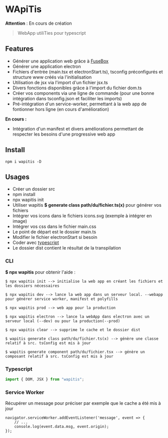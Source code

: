 # WApiTis
**Attention** : En cours de création

> WebApp utiliTies pour typescript

## Features

- Générer une application web grâce à [FuseBox](https://fuse-box.org)
- Générer une application electron
- Fichiers d'entrée (main.tsx et electronStart.ts), tsconfig préconfigurés et structure www créés via l'initialisation
- Utilisation de jsx via l'import d'un fichier jsx.ts
- Divers fonctions disponibles grâce à l'import du fichier dom.ts
- Créer vos components via une ligne de commande (pour une bonne intégration dans tsconfig.json et faciliter les imports)
- Pré-intégration d'un service-worker, permettant à la web app de fontionner hors ligne (en cours d'amélioration)

**En cours :**
- Intégration d'un manifest et divers améliorations permettant de respecter les besoins d'une progressive web app


## Install

    npm i wapitis -D

## Usages

- Créer un dossier src
- npm install
- npx wapitis init
- Utiliser wapitis **$ generate class path/du/fichier.ts(x)** pour générer vos fichiers
- Intégrer vos icons dans le fichiers icons.svg (exemple à intégrer en image)
- Intégrer vos css dans le fichier main.css
- Le point de départ est le dossier main.ts
- Modifier le fichier electronStart si besoin
- Coder avec [typescript](https://www.typescriptlang.org)
- Le dossier dist contient le résultat de la transpilation

<!-- - Préciser l'utilisation du dossier www
- Montrer exemple DOM + JSX
- Préciser que pas de babel et donc que chrome aujourd'hui
- ICON WAPITIS -->

### CLI

**$ npx wapitis** pour obtenir l'aide :

    $ npx wapitis init --> initialise la web app en créant les fichiers et les dossiers nécessaires

    $ npx wapitis dev --> lance la web app dans un serveur local. --webapp pour générer service worker, manifest et polyfills

    $ npx wapitis prod --> web app pour la production

    $ npx wapitis electron --> lance la webApp dans electron avec un serveur local (--dev) ou pour la production(--prod)

    $ npx wapitis clear --> supprime le cache et le dossier dist

    $ wapitis generate class path/du/fichier.ts(x) --> génère une classe relatif à src. tsConfig est mis à jour

    $ wapitis generate component path/du/fichier.tsx --> génère un composant relatif à src. tsConfig est mis à jour

### Typescript

```Typescript
import { DOM, JSX } from "wapitis";
```

### Service Worker
Récupérer un message pour préciser par exemple que le cache a été mis à jour
```JS
navigator.serviceWorker.addEventListener('message', event => {
    // ...
    console.log(event.data.msg, event.origin);
});
